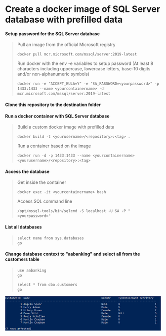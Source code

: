 # Create a docker image of SQL Server database with prefilled data

#### Setup password for the SQL Server database
> Pull an image from the official Microsoft registry 
> ```
> docker pull mcr.microsoft.com/mssql/server:2019-latest
> ```
> 
> Run docker with the env -e variables to setup password (At least 8 characters including uppercase, lowercase letters, base-10 digits and/or non-alphanumeric symbols)
> ```
> docker run -e "ACCEPT_EULA=Y" -e "SA_PASSWORD=<yourpassword>" -p 1433:1433 --name <yourcontainername> -d mcr.microsoft.com/mssql/server:2019-latest
> ```

#### Clone this repository to the destination folder

#### Run a docker container with SQL Server database
> Build a custom docker image with prefilled data
> ```
> docker build -t <yourusername>/<repository>:<tag> .
> ```
> 
> Run a container based on the image
> ```
> docker run -d -p 1433:1433 --name <yourcontainername> <yourusername>/<repository>:<tag>
> ```

#### Access the database
> Get inside the container
> ```
> docker exec -it <yourcontainername> bash
> ```
> 
> Access SQL command line
> ```
> /opt/mssql-tools/bin/sqlcmd -S localhost -U SA -P "<yourpassword>"

#### List all databases
> ```
> select name from sys.databases
> go
> ```

#### Change database context to "aabanking" and select all from the customers table
> ```
> use aabanking
> go
> ```
>
> ```
> select * from dbo.customers
> go
> ```
![aabanking database](customers.png)


